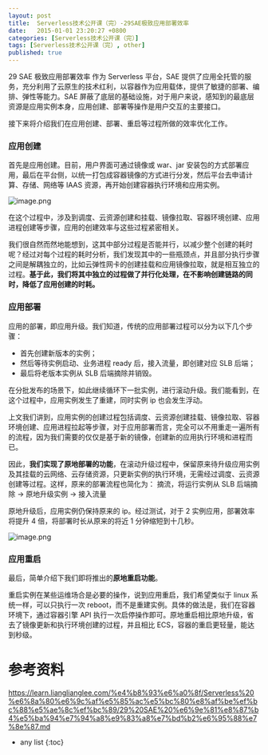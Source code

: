 ```yaml
---
layout: post
title:  Serverless技术公开课（完）-29SAE极致应用部署效率
date:   2015-01-01 23:20:27 +0800
categories: [Serverless技术公开课（完）]
tags: [Serverless技术公开课（完）, other]
published: true
---
```




29 SAE 极致应用部署效率
作为 Serverless 平台，SAE 提供了应用全托管的服务，充分利用了云原生的技术红利，以容器作为应用载体，提供了敏捷的部署、编排、弹性等能力。SAE 屏蔽了底层的基础设施，对于用户来说，感知到的最底层资源是应用实例本身，应用创建、部署等操作是用户交互的主要接口。

接下来将介绍我们在应用创建、部署、重启等过程所做的效率优化工作。

### 应用创建

首先是应用创建。目前，用户界面可通过镜像或 war、jar 安装包的方式部署应用，最后在平台侧，以统一打包成容器镜像的方式进行分发，然后平台去申请计算、存储、网络等 IAAS 资源，再开始创建容器执行环境和应用实例。

![image.png](https://learn.lianglianglee.com/%e4%b8%93%e6%a0%8f/Serverless%20%e6%8a%80%e6%9c%af%e5%85%ac%e5%bc%80%e8%af%be%ef%bc%88%e5%ae%8c%ef%bc%89/assets/2020-11-09-075046.png)

在这个过程中，涉及到调度、云资源创建和挂载、镜像拉取、容器环境创建、应用进程创建等步骤，应用的创建效率与这些过程紧密相关。

我们很自然而然地能想到，这其中部分过程是否能并行，以减少整个创建的耗时呢？经过对每个过程的耗时分析，我们发现其中的一些瓶颈点，并且部分执行步骤之间是解耦独立的，比如云弹性网卡的创建挂载和应用镜像拉取，就是相互独立的过程。**基于此，我们将其中独立的过程做了并行化处理，在不影响创建链路的同时，降低了应用创建的时耗。**

### 应用部署

应用的部署，即应用升级。我们知道，传统的应用部署过程可以分为以下几个步骤：

* 首先创建新版本的实例；
* 然后等待实例启动、业务进程 ready 后，接入流量，即创建对应 SLB 后端；
* 最后将老版本实例从 SLB 后端摘除并销毁。

在分批发布的场景下，如此继续循环下一批实例，进行滚动升级。我们能看到，在这个过程中，应用实例发生了重建，同时实例 ip 也会发生浮动。

上文我们讲到，应用实例的创建过程包括调度、云资源创建挂载、镜像拉取、容器环境创建、应用进程拉起等步骤，对于应用部署而言，完全可以不用重走一遍所有的流程，因为我们需要的仅仅是基于新的镜像，创建新的应用执行环境和进程而已。

因此，**我们实现了原地部署的功能**，在滚动升级过程中，保留原来待升级应用实例及其挂载的云网络、云存储资源，只更新实例的执行环境，无需经过调度、云资源创建等过程。这样，原来的部署流程也简化为：
摘流，将运行实例从 SLB 后端摘除 -> 原地升级实例 -> 接入流量

原地升级后，应用实例仍保持原来的 ip。经过测试，对于 2 实例应用，部署效率将提升 4 倍，将部署时长从原来的将近 1 分钟缩短到十几秒。

![image.png](https://learn.lianglianglee.com/%e4%b8%93%e6%a0%8f/Serverless%20%e6%8a%80%e6%9c%af%e5%85%ac%e5%bc%80%e8%af%be%ef%bc%88%e5%ae%8c%ef%bc%89/assets/2020-11-09-075047.png)

### 应用重启

最后，简单介绍下我们即将推出的**原地重启功能**。

重启实例在某些运维场合是必要的操作，说到应用重启，我们希望类似于 linux 系统一样，可以只执行一次 reboot，而不是重建实例。具体的做法是，我们在容器环境下，通过容器引擎 API 执行一次启停操作即可。原地重启相比原地升级，省去了镜像更新和执行环境创建的过程，并且相比 ECS，容器的重启更轻量，能达到秒级。




# 参考资料

https://learn.lianglianglee.com/%e4%b8%93%e6%a0%8f/Serverless%20%e6%8a%80%e6%9c%af%e5%85%ac%e5%bc%80%e8%af%be%ef%bc%88%e5%ae%8c%ef%bc%89/29%20SAE%20%e6%9e%81%e8%87%b4%e5%ba%94%e7%94%a8%e9%83%a8%e7%bd%b2%e6%95%88%e7%8e%87.md

* any list
{:toc}
